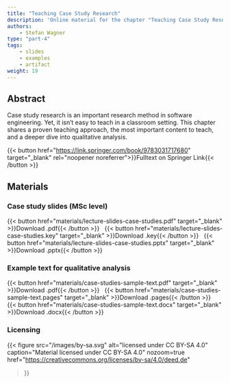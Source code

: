 ```yaml
---
title: "Teaching Case Study Research"
description: 'Online material for the chapter "Teaching Case Study Research"'
authors:
    - Stefan Wagner
type: "part-4"
tags:
    - slides
    - examples
    - artifact
weight: 19
---
```


## Abstract

Case study research is an important research method in software engineering. Yet, it isn’t easy to teach in a classroom setting. This chapter shares a proven teaching approach, the most important content to teach, and a deeper dive into qualitative analysis.

{{< button href="https://link.springer.com/book/9783031717680" target="_blank" rel="noopener noreferrer">}}Fulltext on Springer Link{{< /button >}}

## Materials

### Case study slides (MSc level)

{{< button href="materials/lecture-slides-case-studies.pdf" target="_blank" >}}Download .pdf{{< /button >}} &nbsp; {{< button href="materials/lecture-slides-case-studies.key" target="_blank" >}}Download .key{{< /button >}} &nbsp; {{< button href="materials/lecture-slides-case-studies.pptx" target="_blank" >}}Download .pptx{{< /button >}}

### Example text for qualitative analysis

{{< button href="materials/case-studies-sample-text.pdf" target="_blank" >}}Download .pdf{{< /button >}} &nbsp; {{< button href="materials/case-studies-sample-text.pages" target="_blank" >}}Download .pages{{< /button >}} &nbsp; {{< button href="materials/case-studies-sample-text.docx" target="_blank" >}}Download .docx{{< /button >}}

### Licensing

{{< figure
    src="/images/by-sa.svg"
    alt="licensed under CC BY-SA 4.0"
    caption="Material licensed under CC BY-SA 4.0"
    nozoom=true
    href="https://creativecommons.org/licenses/by-sa/4.0/deed.de"
>}}
